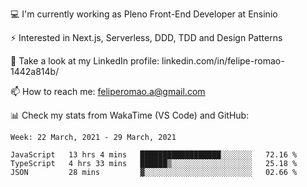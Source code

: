 💻 I'm currently working as Pleno Front-End Developer at Ensinio

⚡ Interested in Next.js, Serverless, DDD, TDD and Design Patterns

👥 Take a look at my LinkedIn profile: linkedin.com/in/felipe-romao-1442a814b/

📫 How to reach me: feliperomao.a@gmail.com

📊 Check my stats from WakaTime (VS Code) and GitHub:

<!--START_SECTION:waka-->
```text
Week: 22 March, 2021 - 29 March, 2021

JavaScript   13 hrs 4 mins   ██████████████████░░░░░░░   72.16 % 
TypeScript   4 hrs 33 mins   ██████▒░░░░░░░░░░░░░░░░░░   25.18 % 
JSON         28 mins         ▓░░░░░░░░░░░░░░░░░░░░░░░░   02.66 % 
```
<!--END_SECTION:waka-->
